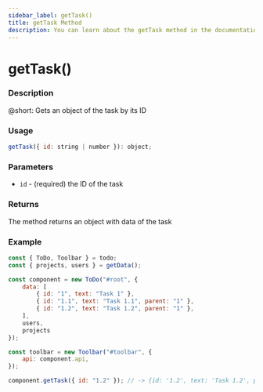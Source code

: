 ```yaml
---
sidebar_label: getTask()
title: getTask Method
description: You can learn about the getTask method in the documentation of the DHTMLX JavaScript To Do List library. Browse developer guides and API reference, try out code examples and live demos, and download a free 30-day evaluation version of DHTMLX To Do List.
---
```


# getTask()

### Description

@short: Gets an object of the task by its ID

### Usage

~~~js
getTask({ id: string | number }): object;
~~~

### Parameters

- `id` - (required) the ID of the task

### Returns

The method returns an object with data of the task

### Example

~~~js {18}
const { ToDo, Toolbar } = todo;
const { projects, users } = getData();

const component = new ToDo("#root", {
	data: [
        { id: "1", text: "Task 1" },
		{ id: "1.1", text: "Task 1.1", parent: "1" },
		{ id: "1.2", text: "Task 1.2", parent: "1" },
    ],
	users,
	projects
});

const toolbar = new Toolbar("#toolbar", {
	api: component.api,
});

component.getTask({ id: "1.2" }); // -> {id: '1.2', text: 'Task 1.2', parent: '1'}
~~~